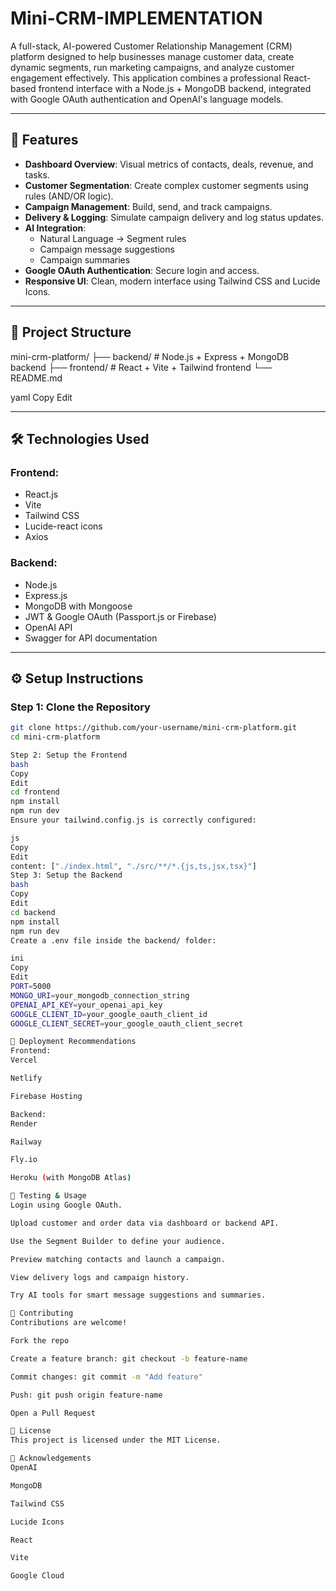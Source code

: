 # Mini-CRM-IMPLEMENTATION

A full-stack, AI-powered Customer Relationship Management (CRM) platform designed to help businesses manage customer data, create dynamic segments, run marketing campaigns, and analyze customer engagement effectively. This application combines a professional React-based frontend interface with a Node.js + MongoDB backend, integrated with Google OAuth authentication and OpenAI's language models.

---

## 🔧 Features

- **Dashboard Overview**: Visual metrics of contacts, deals, revenue, and tasks.
- **Customer Segmentation**: Create complex customer segments using rules (AND/OR logic).
- **Campaign Management**: Build, send, and track campaigns.
- **Delivery & Logging**: Simulate campaign delivery and log status updates.
- **AI Integration**:
  - Natural Language → Segment rules
  - Campaign message suggestions
  - Campaign summaries
- **Google OAuth Authentication**: Secure login and access.
- **Responsive UI**: Clean, modern interface using Tailwind CSS and Lucide Icons.

---

## 📁 Project Structure

mini-crm-platform/
├── backend/ # Node.js + Express + MongoDB backend
├── frontend/ # React + Vite + Tailwind frontend
└── README.md

yaml
Copy
Edit

---

## 🛠️ Technologies Used

### Frontend:
- React.js
- Vite
- Tailwind CSS
- Lucide-react icons
- Axios

### Backend:
- Node.js
- Express.js
- MongoDB with Mongoose
- JWT & Google OAuth (Passport.js or Firebase)
- OpenAI API
- Swagger for API documentation

---

## ⚙️ Setup Instructions

### Step 1: Clone the Repository

```bash
git clone https://github.com/your-username/mini-crm-platform.git
cd mini-crm-platform

Step 2: Setup the Frontend
bash
Copy
Edit
cd frontend
npm install
npm run dev
Ensure your tailwind.config.js is correctly configured:

js
Copy
Edit
content: ["./index.html", "./src/**/*.{js,ts,jsx,tsx}"]
Step 3: Setup the Backend
bash
Copy
Edit
cd backend
npm install
npm run dev
Create a .env file inside the backend/ folder:

ini
Copy
Edit
PORT=5000
MONGO_URI=your_mongodb_connection_string
OPENAI_API_KEY=your_openai_api_key
GOOGLE_CLIENT_ID=your_google_oauth_client_id
GOOGLE_CLIENT_SECRET=your_google_oauth_client_secret

🚀 Deployment Recommendations
Frontend:
Vercel

Netlify

Firebase Hosting

Backend:
Render

Railway

Fly.io

Heroku (with MongoDB Atlas)

🧪 Testing & Usage
Login using Google OAuth.

Upload customer and order data via dashboard or backend API.

Use the Segment Builder to define your audience.

Preview matching contacts and launch a campaign.

View delivery logs and campaign history.

Try AI tools for smart message suggestions and summaries.

🤝 Contributing
Contributions are welcome!

Fork the repo

Create a feature branch: git checkout -b feature-name

Commit changes: git commit -m "Add feature"

Push: git push origin feature-name

Open a Pull Request

📄 License
This project is licensed under the MIT License.

👏 Acknowledgements
OpenAI

MongoDB

Tailwind CSS

Lucide Icons

React

Vite

Google Cloud

